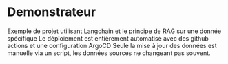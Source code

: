# Demonstrateur

Exemple de projet utilisant Langchain et le principe de RAG sur une donnée spécifique
Le déploiement est entièrement automatisé avec des github actions et une configuration ArgoCD
Seule la mise à jour des données est manuelle via un script, les données sources ne changeant pas souvent.
